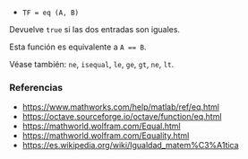 * `TF = eq (A, B)`

Devuelve `true` si las dos entradas son iguales.

Esta función es equivalente a `A == B`.

Véase también: `ne`, `isequal`, `le`, `ge`, `gt`, `ne`, `lt`.

### Referencias

* https://www.mathworks.com/help/matlab/ref/eq.html
* https://octave.sourceforge.io/octave/function/eq.html
* https://mathworld.wolfram.com/Equal.html
* https://mathworld.wolfram.com/Equality.html
* https://es.wikipedia.org/wiki/Igualdad_matem%C3%A1tica
